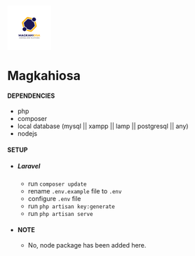 <img src="https://github.com/ch923dev/magkahiosa/blob/master/public/images/MagkahiOSA%20Logo.png?raw=true" height="100px" />

# Magkahiosa

#### DEPENDENCIES
- php
- composer
- local database (mysql || xampp || lamp || postgresql || any)
- nodejs

#### SETUP
- ##### Laravel
  - run ``` composer update ```
  - rename ``` .env.example ``` file to ``` .env ```
  - configure ``` .env ``` file
  - run ``` php artisan key:generate ```
  - run ``` php artisan serve ```


- #### NOTE
    - No, node package has been added here.
